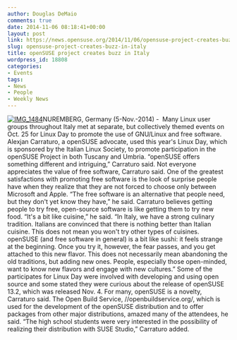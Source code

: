 ```yaml
---
author: Douglas DeMaio
comments: true
date: 2014-11-06 08:18:41+00:00
layout: post
link: https://news.opensuse.org/2014/11/06/opensuse-project-creates-buzz-in-italy/
slug: opensuse-project-creates-buzz-in-italy
title: openSUSE project creates buzz in Italy
wordpress_id: 18808
categories:
- Events
tags:
- News
- People
- Weekly News
---
```


[![IMG_1484](/wp-content/uploads/2014/11/IMG_1484.jpg)](/wp-content/uploads/2014/11/IMG_1484.jpg)NUREMBERG, Germany (5-Nov.-2014) -  Many Linux user groups throughout Italy met at separate, but collectively themed events on Oct. 25 for Linux Day to promote the use of GNU/Linux and free software.
Alexjan Carraturo, a openSUSE advocate, used this year's Linux Day, which is sponsored by the Italian Linux Society, to promote participation in the openSUSE Project in both Tuscany and Umbria.
“openSUSE offers something different and intriguing,” Carraturo said.
Not everyone appreciates the value of free software, Carraturo said. One of the greatest satisfactions with promoting free software is the look of surprise people have when they realize that they are not forced to choose only between Microsoft and Apple.
“The free software is an alternative that people need, but they don't yet know they have,” he said.<!-- more -->
Carraturo believes getting people to try free, open-source software is like getting them to try new food.
“It's a bit like cuisine,” he said. “In Italy, we have a strong culinary tradition. Italians are convinced that there is nothing better than Italian cuisine. This does not mean you won't try other types of cuisines. openSUSE (and free software in general) is a bit like sushi: it feels strange at the beginning. Once you try it, however, the fear passes, and you get attached to this new flavor. This does not necessarily mean abandoning the old traditions, but adding new ones. People, especially those open-minded, want to know new flavors and engage with new cultures.”
Some of the participates for Linux Day were involved with developing and using open source and some stated they were curious about the release of openSUSE 13.2, which was released Nov. 4.
For many, openSUSE is a novelty, Carraturo said.
The Open Build Service, //openbuildservice.org/, which is used for the development of the openSUSE distribution and to offer packages from other major distributions, amazed many of the attendees, he said.
“The high school students were very interested in the possibility of realizing their distribution with SUSE Studio,” Carraturo added.
